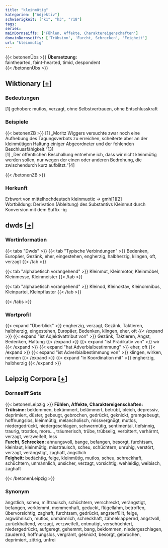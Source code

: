```yaml
---
title: "kleinmütig"
kategorien: ["Adjektiv"]
schwierigkeit: ["k1", "h3", "r18"]
tags:
series:
mainDornseiffs: ['Fühlen, Affekte, Charaktereigenschaften']
domainDornseiffs: ['Trübsinn', 'Furcht, Schrecken', 'Feigheit']
url: "kleinmütig"
---
```


{{< betonenÜbs >}}
**Übersetzung:**  
fainthearted, faint-hearted, timid, despondent  
{{< /betonenÜbs >}}

## Wiktionary [[+](https://de.wiktionary.org/wiki/kleinmütig)]

### Bedeutungen
[1] gehoben: mutlos, verzagt, ohne Selbstvertrauen, ohne Entschlusskraft  

### Beispiele
{{< betonenZB >}}
[1] „Moritz Wiggers versuchte zwar noch eine Aufhebung des Tagungsverbots zu erreichen, scheiterte aber an der kleinmütigen Haltung einiger Abgeordneter und der fehlenden Beschlussfähigkeit.“[3]  
[1] „Der öffentlichen Beschallung entnehme ich, dass wir nicht kleinmütig werden sollen, nur wegen der einen oder anderen Bedrohung, die zwischendurch kurz aufblitzt.“[4]  

{{< /betonenZB >}}
### Herkunft
Erbwort von mittelhochdeutsch kleinmuotic → gmh[1][2]  
Wortbildung: Derivation (Ableitung) des Substantivs Kleinmut durch Konversion mit dem Suffix -ig  



## dwds [[+](https://www.dwds.de/wb/kleinmütig)]

### Wortinformation
{{< tabs "Dwds" >}}
{{< tab "Typische Verbindungen" >}}
Bedenken, Europäer, Gezänk, eher, eingestehen, engherzig, halbherzig, klingen, oft, verzagt
{{< /tab >}}

{{< tab "alphabetisch vorangehend" >}}
Kleinmut, Kleinmotor, Kleinmöbel, Kleinmesse, Kleinmeister
{{< /tab >}}

{{< tab "alphabetisch vorangehend" >}}
Kleinod, Kleinoktav, Kleinomnibus, Kleinpartei, Kleinpflaster
{{< /tab >}}

{{< /tabs >}}

### Wortprofil
{{< expand "Überblick" >}} engherzig, verzagt, Gezänk, Taktieren, halbherzig, eingestehen, Europäer, Bedenken, klingen, eher, oft {{< /expand >}}
{{< expand "ist Adjektivattribut von" >}} Gezänk, Taktieren, Angst, Bedenken, Haltung {{< /expand >}}
{{< expand "ist Prädikativ von" >}} wir {{< /expand >}}
{{< expand "hat Adverbialbestimmung" >}} eher, oft {{< /expand >}}
{{< expand "ist Adverbialbestimmung von" >}} klingen, wirken, nennen {{< /expand >}}
{{< expand "in Koordination mit" >}} engherzig, halbherzig {{< /expand >}}

## Leipzig Corpora [[+](https://corpora.uni-leipzig.de/en/res?word=kleinmütig&corpusId=deu_newscrawl-public_2018)]

### Dornseiff Sets
{{< betonenLeipzig >}}
**Fühlen, Affekte, Charaktereigenschaften:**  
**Trübsinn:** beklommen, bekümmert, belämmert, betrübt, bleich, depressiv, deprimiert, düster, gebeugt, gebrochen, gedrückt, geknickt, gramgebeugt, hoffnungslos, kleinmütig, melancholisch, missvergnügt, mutlos, niedergedrückt, niedergeschlagen, schwermütig, sentimental, tiefsinnig, traurig, trostlos, more..., träumerisch, trübe, trübselig, verbittert, verhärmt, verzagt, verzweifelt, less  
**Furcht, Schrecken:** ahnungsvoll, bange, befangen, besorgt, furchtsam, kleinlaut, kleinmütig, misstrauisch, scheu, schüchtern, unruhig, verstört, verzagt, verängstigt, zaghaft, ängstlich  
**Feigheit:** bedächtig, feige, kleinmütig, mutlos, scheu, schreckhaft, schüchtern, unmännlich, unsicher, verzagt, vorsichtig, wehleidig, weibisch, zaghaft  

{{< /betonenLeipzig >}}

### Synonym
ängstlich, scheu, mißtrauisch, schüchtern, verschreckt, verängstigt, befangen, verklemmt, memmenhaft, geduckt, flügellahm, betroffen, übervorsichtig, zaghaft, furchtsam, gedrückt, angsterfüllt, feige, argwöhnisch, mutlos, unmännlich, schreckhaft, zähneklappernd, angstvoll, zurückhaltend, verzagt, verzweifelt, entmutigt, verschüchtert, niedergedrückt, aufgeregt, gehemmt, bang, beklommen, niedergeschlagen, zaudernd, hoffnungslos, vergrämt, geknickt, besorgt, gebrochen, deprimiert, zittrig, unfrei

